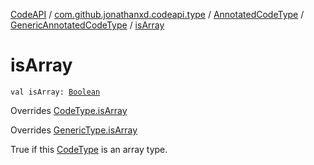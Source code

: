 [CodeAPI](../../../index.md) / [com.github.jonathanxd.codeapi.type](../../index.md) / [AnnotatedCodeType](../index.md) / [GenericAnnotatedCodeType](index.md) / [isArray](.)

# isArray

`val isArray: `[`Boolean`](https://kotlinlang.org/api/latest/jvm/stdlib/kotlin/-boolean/index.html)

Overrides [CodeType.isArray](../../-code-type/is-array.md)

Overrides [GenericType.isArray](../../-generic-type/is-array.md)

True if this [CodeType](../../-code-type/index.md) is an array type.

